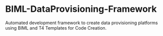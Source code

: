 # BIML-DataProvisioning-Framework
Automated development framework to create data provisioning platforms using BIML and T4 Templates for Code Creation.
